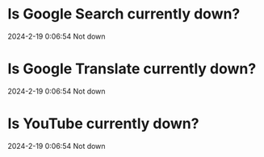 # Is Google Search currently down?

2024-2-19 0:06:54 Not down

# Is Google Translate currently down?

2024-2-19 0:06:54 Not down

# Is YouTube currently down?

2024-2-19 0:06:54 Not down


